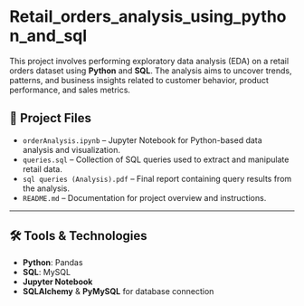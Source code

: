 ﻿# Retail_orders_analysis_using_python_and_sql

This project involves performing exploratory data analysis (EDA) on a retail orders dataset using **Python** and **SQL**. The analysis aims to uncover trends, patterns, and business insights related to customer behavior, product performance, and sales metrics.

## 📁 Project Files

- `orderAnalysis.ipynb` – Jupyter Notebook for Python-based data analysis and visualization.
- `queries.sql` – Collection of SQL queries used to extract and manipulate retail data.
- `sql queries (Analysis).pdf` – Final report containing query results from the analysis.
- `README.md` – Documentation for project overview and instructions.

---

## 🛠 Tools & Technologies

- **Python**: Pandas
- **SQL**: MySQL
- **Jupyter Notebook**
- **SQLAlchemy** & **PyMySQL** for database connection

